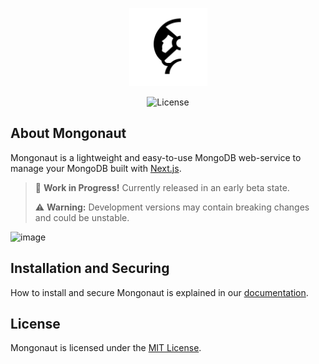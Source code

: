 <p align="center">
    <img src="https://github.com/usemongonaut/mongonaut/blob/1ab38bf1d571391c84572749be1e01c3143074e6/public/images/logo.png" width="125" />
</p>

<p align="center">
  <img alt="License" src="https://img.shields.io/badge/License-MIT%20License-blue">
</p>

## About Mongonaut

Mongonaut is a lightweight and easy-to-use MongoDB web-service to manage your MongoDB built with [Next.js](https://nextjs.org/).

> 🚧 **Work in Progress!** Currently released in an early beta state.
> 
> ⚠️ **Warning:** Development versions may contain breaking changes and could be unstable.

<img width="1488" alt="image" src="https://github.com/user-attachments/assets/6915bf94-9b12-42bf-a740-26b4bec16e67" />

## Installation and Securing

How to install and secure Mongonaut is explained in our [documentation](https://mongonaut.org/docs).

## License

Mongonaut is licensed under the [MIT License](LICENSE).
